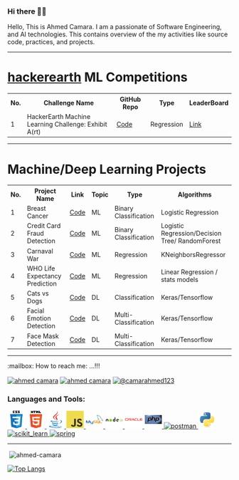 ### Hi there 👋😎
<!--
Here are some ideas to get you started:
- 🔭 I’m currently working on Java Spring project
- 🔭 I’m currently working on ...
- 🌱 I’m currently learning ...
- 👯 I’m looking to collaborate on ...
- 🤔 I’m looking for help with ...
- 💬 Ask me about ...
- 📫 How to reach me: ...
- 😄 Pronouns: ...
- ⚡ Fun fact: ...
-->

Hello, This is Ahmed Camara. I am a passionate of Software Engineering, and AI technologies.
This contains overview of the my activities like source code, practices, and projects.

<hr>

<h1> <a href="https://www.hackerearth.com/challenges/">hackerearth</a> ML Competitions</h1>

<table>
  <tr>
    <th>No.</th>
    <th>Challenge Name</th>
    <th>GitHub Repo</th>
    <th>Type</th>
    <th>LeaderBoard </th>
  </tr>
  <tr>
    <td>1</td>
    <td>HackerEarth Machine Learning Challenge: Exhibit A(rt)</td>
    <td><a href="https://github.com/Ahmed-Camara/HackerEarth-Machine-Learning-Challenge-Exhibit-A-rt-">Code</a></td>
    <td>Regression</td>
    <td><a href="https://www.hackerearth.com/challenges/competitive/hackerearth-machine-learning-challenge-predict-shipping-cost/leaderboard/predict-the-cost-to-ship-the-sculptures-12-e7728f5d/page/7/" target="_blank">Link</a></td>
  </tr>
</table>

<hr>

<h1>Machine/Deep Learning Projects</h1>
<table>
  <tr>
    <th>No.</th>
    <th>Project Name</th>
    <th>Link</th>
    <th>Topic</th>
    <th>Type</th>
    <th>Algorithms</th>
  </tr>
  
  <tr>
    <td>1</td>
    <td>Breast Cancer</td>
    <td><a href="https://github.com/Ahmed-Camara/Logistic-Regression-with-Breast-Cancer-Data" target="_blank">Code</a></td>
    <td>ML</td>
    <td>Binary Classification</td>
    <td>Logistic Regression</td>
  </tr>
  
  <tr>
    <td>2</td>
    <td>Credit Card Fraud Detection</td>
    <td><a href="https://github.com/Ahmed-Camara/Credit-Card-Fraud-Detection" target="_blank">Code</a></td>
    <td>ML</td>
    <td>Binary Classification</td>
    <td>Logistic Regression/Decision Tree/ RandomForest</td>
  </tr>
  <tr>
    <td>3</td>
    <td>Carnaval War</td>
    <td><a href="https://github.com/Ahmed-Camara/Carnaval-War" target="_blank">Code</a></td>
    <td>ML</td>
    <td>Regression</td>
    <td>KNeighborsRegressor</td>
  </tr>
  
  <tr>
    <td>4</td>
    <td>WHO Life Expectancy Prediction</td>
    <td><a href="https://github.com/Ahmed-Camara/ML-WHO-Life-Expectancy-Prediction" target="_blank">Code</a></td>
    <td>ML</td>
    <td>Regression</td>
    <td>Linear Regression / stats models</td>
  </tr>
  <tr>
    <td>5</td>
    <td>Cats vs Dogs</td>
    <td><a href="https://github.com/Ahmed-Camara/cats-vs-dogs-classification" target="_blank">Code</a></td>
    <td>DL</td>
    <td>Classification</td>
    <td>Keras/Tensorflow</td>
  </tr>
  
  <tr>
    <td>6</td>
    <td>Facial Emotion Detection</td>
    <td><a href="https://github.com/Ahmed-Camara/Facial-Emotion-Detection-using-deep-learning" target="_blank">Code</a></td>
    <td>DL</td>
    <td>Multi-Classification</td>
    <td>Keras/Tensorflow</td>
  </tr>
  
  <tr>
    <td>7</td>
    <td>Face Mask Detection</td>
    <td><a href="https://github.com/Ahmed-Camara/Face-Mask-Detection" target="_blank">Code</a></td>
    <td>DL</td>
    <td>Multi-Classification</td>
    <td>Keras/Tensorflow</td>
  </tr>
  
</table>
<hr>
:mailbox: How to reach me: ...!!!
<p align="left" display="flex">
<a href="https://linkedin.com/in/ahmed-camara-76bb731a2" target="blank"><img align="center" src="https://cdn.jsdelivr.net/npm/simple-icons@3.0.1/icons/linkedin.svg" alt="ahmed camara" height="30" width="40" /></a>
<a href="https://fb.com/Ahmed.Camara.Lefa" target="blank"><img align="center" src="https://cdn.jsdelivr.net/npm/simple-icons@3.0.1/icons/facebook.svg" alt="ahmed camara" height="30" width="40" /></a>
<a href="https://www.hackerearth.com/@camarahmed123" target="blank"><img align="center" src="https://cdn.jsdelivr.net/npm/simple-icons@3.0.1/icons/hackerearth.svg" alt="@camarahmed123" height="30" width="40" /></a>
</p>

<h3 align="left">Languages and Tools:</h3>
<p align="left"> <a href="https://www.w3schools.com/css/" target="_blank"> <img src="https://raw.githubusercontent.com/devicons/devicon/master/icons/css3/css3-original-wordmark.svg" alt="css3" width="40" height="40"/> </a> <a href="https://www.w3.org/html/" target="_blank"> <img src="https://raw.githubusercontent.com/devicons/devicon/master/icons/html5/html5-original-wordmark.svg" alt="html5" width="40" height="40"/> </a> <a href="https://www.java.com" target="_blank"> <img src="https://raw.githubusercontent.com/devicons/devicon/master/icons/java/java-original.svg" alt="java" width="40" height="40"/> </a> <a href="https://developer.mozilla.org/en-US/docs/Web/JavaScript" target="_blank"> <img src="https://raw.githubusercontent.com/devicons/devicon/master/icons/javascript/javascript-original.svg" alt="javascript" width="40" height="40"/> </a> <a href="https://www.mysql.com/" target="_blank"> <img src="https://raw.githubusercontent.com/devicons/devicon/master/icons/mysql/mysql-original-wordmark.svg" alt="mysql" width="40" height="40"/> </a> <a href="https://nodejs.org" target="_blank"> <img src="https://raw.githubusercontent.com/devicons/devicon/master/icons/nodejs/nodejs-original-wordmark.svg" alt="nodejs" width="40" height="40"/> </a> <a href="https://www.oracle.com/" target="_blank"> <img src="https://raw.githubusercontent.com/devicons/devicon/master/icons/oracle/oracle-original.svg" alt="oracle" width="40" height="40"/> </a> <a href="https://www.php.net" target="_blank"> <img src="https://raw.githubusercontent.com/devicons/devicon/master/icons/php/php-original.svg" alt="php" width="40" height="40"/> </a> <a href="https://postman.com" target="_blank"> <img src="https://www.vectorlogo.zone/logos/getpostman/getpostman-icon.svg" alt="postman" width="40" height="40"/> </a> <a href="https://www.python.org" target="_blank"> <img src="https://raw.githubusercontent.com/devicons/devicon/master/icons/python/python-original.svg" alt="python" width="40" height="40"/> </a> <a href="https://scikit-learn.org/" target="_blank"> <img src="https://upload.wikimedia.org/wikipedia/commons/0/05/Scikit_learn_logo_small.svg" alt="scikit_learn" width="40" height="40"/> </a> <a href="https://spring.io/" target="_blank"> <img src="https://www.vectorlogo.zone/logos/springio/springio-icon.svg" alt="spring" width="40" height="40"/> </a> </p>


<hr>
<p>&nbsp;<img align="center" src="https://github-readme-stats.vercel.app/api?username=ahmed-camara&show_icons=true&locale=en" alt="ahmed-camara" /></p>

[![Top Langs](https://github-readme-stats.vercel.app/api/top-langs/?username=Ahmed-Camara&langs_count=7&hide=scss,css,Plug,Go,Shell,html&layout=compact)](https://github.com/Ahmed-Camara/github-readme-stats)
